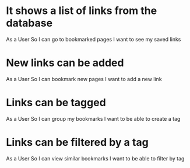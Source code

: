 # It shows a list of links from the database

As a User
So I can go to bookmarked pages
I want to see my saved links

# New links can be added

As a User
So I can bookmark new pages
I want to add a new link

# Links can be tagged

As a User
So I can group my bookmarks
I want to be able to create a tag

# Links can be filtered by a tag

As a User
So I can view similar bookmarks
I want to be able to filter by tag
